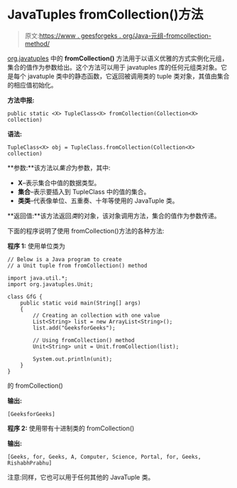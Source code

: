 # JavaTuples fromCollection()方法

> 原文:[https://www . geesforgeks . org/Java-元组-fromcollection-method/](https://www.geeksforgeeks.org/java-tuples-fromcollection-method/)

[org.javatuples](https://www.geeksforgeeks.org/javatuples-introduction/) 中的 **fromCollection()** 方法用于以语义优雅的方式实例化元组，集合的值作为参数给出。这个方法可以用于 javatuples 库的任何元组类对象。它是每个 javatuple 类中的静态函数，它返回被调用类的 tuple 类对象，其值由集合的相应值初始化。

**方法申报:**

```
public static <X> TupleClass<X> fromCollection(Collection<X> collection)
```

**语法:**

```
TupleClass<X> obj = TupleClass.fromCollection(Collection<X> collection)
```

**参数:**该方法以*集合*为参数，其中:

*   **X**–表示集合中值的数据类型。
*   **集合**–表示要插入到 TupleClass 中的值的集合。
*   **类类**–代表像单位、五重奏、十年等使用的 JavaTuple 类。

**返回值:**该方法返回*类*的对象，该对象调用方法，集合的值作为参数传递。

下面的程序说明了使用 fromCollection()方法的各种方法:

**程序 1:** 使用单位类为

```
// Below is a Java program to create
// a Unit tuple from fromCollection() method

import java.util.*;
import org.javatuples.Unit;

class GfG {
    public static void main(String[] args)
    {
        // Creating an collection with one value
        List<String> list = new ArrayList<String>();
        list.add("GeeksforGeeks");

        // Using fromCollection() method
        Unit<String> unit = Unit.fromCollection(list);

        System.out.println(unit);
    }
}
```

的 fromCollection()

**输出:**

```
[GeeksforGeeks]
```

**程序 2:** 使用带有十进制类的 fromCollection()

**输出:**

```
[Geeks, for, Geeks, A, Computer, Science, Portal, for, Geeks, RishabhPrabhu]
```

注意:同样，它也可以用于任何其他的 JavaTuple 类。